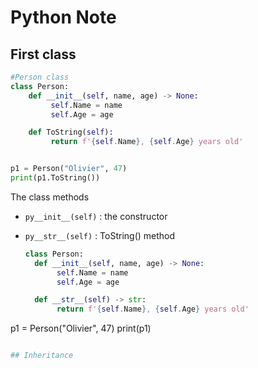 # Python Note

## First class

```py
#Person class
class Person:
    def __init__(self, name, age) -> None:
         self.Name = name
         self.Age = age

    def ToString(self):
         return f'{self.Name}, {self.Age} years old'


p1 = Person("Olivier", 47)
print(p1.ToString())
```

The class methods
- ```py__init__(self)``` : the constructor
- ```py__str__(self)``` : ToString() method


  ```py
  class Person:
    def __init__(self, name, age) -> None:
         self.Name = name
         self.Age = age

    def __str__(self) -> str:
         return f'{self.Name}, {self.Age} years old'

p1 = Person("Olivier", 47)
print(p1)
```py

## Inheritance

